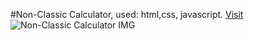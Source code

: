 #Non-Classic Calculator, used: html,css, javascript.
[Visit](https://giorgigok.github.io/Non-Classic-Calculator-Giorgi-Gokadze/)          
![Non-Classic Calculator IMG](https://i.imgur.com/jlYCemn.png)
